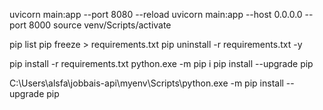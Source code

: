 uvicorn main:app --port 8080 --reload
uvicorn main:app --host 0.0.0.0 --port 8000
source venv/Scripts/activate

pip list
pip freeze > requirements.txt
pip uninstall -r requirements.txt -y

pip install -r requirements.txt
python.exe -m pip i pip install --upgrade pip

C:\Users\alsfa\jobbais-api\myenv\Scripts\python.exe -m pip install --upgrade pip
